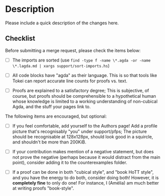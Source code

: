# Description

Please include a quick description of the changes here.

## Checklist

Before submitting a merge request, please check the items below:

- [ ] The imports are sorted (use `find -type f -name \*.agda -or -name \*.lagda.md | xargs support/sort-imports.hs`)

- [ ] All code blocks have "agda" as their language. This is so that
tools like Tokei can report accurate line counts for proofs vs. text.

- [ ] Proofs are explained to a satisfactory degree; This is subjective,
of course, but proofs should be comprehensible to a hypothetical human
whose knowledge is limited to a working understanding of non-cubical
Agda, and the stuff your pages link to.

The following items are encouraged, but optional:

- [ ] If you feel comfortable, add yourself to the Authors page! Add a
profile picture that's recognisably "you" under support/pfps; The
picture should be recognisable at 128x128px, should look good in a
squircle, and shouldn't be more than 200KiB.

- [ ] If your contribution makes mention of a negative statement, but
does not prove the negative (perhaps because it would distract from the
main point), consider adding it to the counterexamples folder.

- [ ] If a proof can be done in both "cubical style", and "book HoTT
style", and you have the energy to do both, consider doing both!
However, it is **completely fine** to only do one! For instance, I
(Amélia) am much better at writing proofs "book-style".

